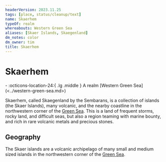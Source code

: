 ```yaml
---
headerVersion: 2023.11.25
tags: [place, status/cleanup/text]
name: Skaerhem
typeOf: realm
whereabouts: Western Green Sea
aliases: [Skaer Islands, Skaegenland]
dm_notes: color
dm_owner: tim
title: Skaerhem
---
```

# Skaerhem
<div class="grid cards ext-narrow-margin ext-one-column" markdown>
-    :octicons-location-24:{ .lg .middle } A realm [Western Green Sea](<../western-green-sea.md>)  
</div>




Skaerhem, called Skaegenland by the Sembarans, is a collection of islands (the Skaer Islands), many volcanic, and the nearby coastline in the northwestern corner of the [Green Sea](<../../green-sea.md>). This is a land of frequent storms, rocky land, and difficult seas, but also a region teaming with marine bounty, and rich in rare volcanic metals and precious stones. 
## Geography

The Skaer islands are a volcanic archipelago of many small and medium sized islands in the northwestern corner of the [Green Sea](<../../green-sea.md>). 